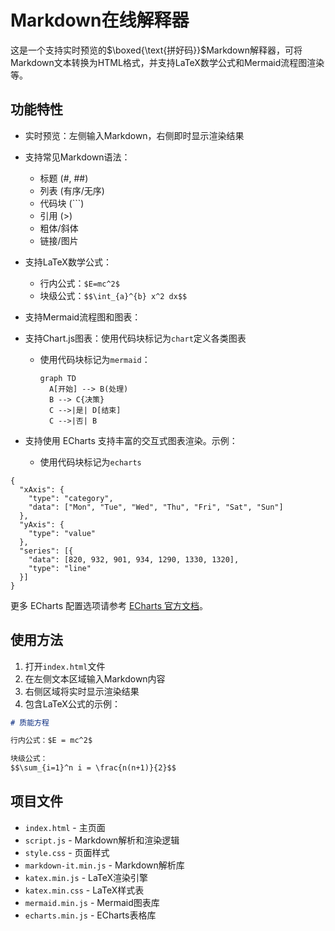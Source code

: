 # Markdown在线解释器

这是一个支持实时预览的$\boxed{\text{拼好码}}$Markdown解释器，可将Markdown文本转换为HTML格式，并支持LaTeX数学公式和Mermaid流程图渲染等。

## 功能特性

- 实时预览：左侧输入Markdown，右侧即时显示渲染结果
- 支持常见Markdown语法：
  - 标题 (#, ##)
  - 列表 (有序/无序)
  - 代码块 (```)
  - 引用 (>)
  - 粗体/斜体
  - 链接/图片
- 支持LaTeX数学公式：
  - 行内公式：`$E=mc^2$`
  - 块级公式：`$$\int_{a}^{b} x^2 dx$$`
- 支持Mermaid流程图和图表：
- 支持Chart.js图表：使用代码块标记为`chart`定义各类图表
  - 使用代码块标记为`mermaid`：
    ```mermaid
    graph TD
      A[开始] --> B(处理)
      B --> C{决策}
      C -->|是| D[结束]
      C -->|否| B
    ```

- 支持使用 ECharts 支持丰富的交互式图表渲染。示例：
  - 使用代码块标记为`echarts`

```echarts
{
  "xAxis": {
    "type": "category",
    "data": ["Mon", "Tue", "Wed", "Thu", "Fri", "Sat", "Sun"]
  },
  "yAxis": {
    "type": "value"
  },
  "series": [{
    "data": [820, 932, 901, 934, 1290, 1330, 1320],
    "type": "line"
  }]
}
```

更多 ECharts 配置选项请参考 [ECharts 官方文档](https://echarts.apache.org/zh/option.html)。

## 使用方法

1. 打开`index.html`文件
2. 在左侧文本区域输入Markdown内容
3. 右侧区域将实时显示渲染结果
4. 包含LaTeX公式的示例：
```markdown
# 质能方程

行内公式：$E = mc^2$

块级公式：
$$\sum_{i=1}^n i = \frac{n(n+1)}{2}$$
```

## 项目文件

- `index.html` - 主页面
- `script.js` - Markdown解析和渲染逻辑
- `style.css` - 页面样式
- `markdown-it.min.js` - Markdown解析库
- `katex.min.js` - LaTeX渲染引擎
- `katex.min.css` - LaTeX样式表
- `mermaid.min.js` - Mermaid图表库
- `echarts.min.js` - ECharts表格库

